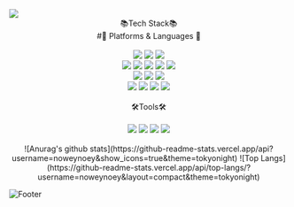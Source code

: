<img src="https://capsule-render.vercel.app/api?type=waving&color=auto&height=200&section=header&text=Yewon%20Github&fontSize=90" />

<div align="center">
	📚Tech Stack📚
	<br/>
	#🌟 Platforms & Languages 🌟
	<br/><br/>
	<img src="https://img.shields.io/badge/HTML-E34F26?style=flat&logo=HTML5&logoColor=white" />
	<img src="https://img.shields.io/badge/CSS-1572B6?style=flat&logo=CSS3&logoColor=white" />
	<img src="https://img.shields.io/badge/Bootstrap-7952B3?style=flat&logo=Java&logoColor=white" />	
	<br/>
	<img src="https://img.shields.io/badge/Java-1572B6?style=flat&logo=CSS3&logoColor=white" />
	<img src="https://img.shields.io/badge/JavaScript-F7DF1E?style=flat&logo=CSS3&logoColor=white" />
	<img src="https://img.shields.io/badge/Vue.js-4FC08D?style=flat&logo=Java&logoColor=white" />	
	<img src="https://img.shields.io/badge/Python-3776AB?style=flat&logo=HTML5&logoColor=white" />
	<img src="https://img.shields.io/badge/jQuery-0769AD?style=flat&logo=CSS3&logoColor=white" />
	<br/>
	<img src="https://img.shields.io/badge/Spring-6DB33F?style=flat&logo=HTML5&logoColor=white" />
	<img src="https://img.shields.io/badge/Spring Boot-6DB33F?style=flat&logo=CSS3&logoColor=white" />
	<img src="https://img.shields.io/badge/Django-092E20?style=flat&logo=HTML5&logoColor=white" />
	<br/>
	<img src="https://img.shields.io/badge/MySQL-4479A1?style=flat&logo=CSS3&logoColor=white" />
	<img src="https://img.shields.io/badge/Oracle-F80000?style=flat&logo=HTML5&logoColor=white" />
	<img src="https://img.shields.io/badge/MariaDB-003545?style=flat&logo=HTML5&logoColor=white" />
	<img src="https://img.shields.io/badge/Oracle-F80000?style=flat&logo=HTML5&logoColor=white" />
</div>
<br/>
<div align="center">
	🛠️Tools🛠️
	<br/><br/>
	<img src="https://img.shields.io/badge/Eclipse IDE-2C2255?style=flat&logo=HTML5&logoColor=white" />
	<img src="https://img.shields.io/badge/Visual Studio Code-007ACC?style=flat&logo=CSS3&logoColor=white" />
	<img src="https://img.shields.io/badge/Tomcat-F8DC75?style=flat&logo=CSS3&logoColor=white" />
	<img src="https://img.shields.io/badge/GitHub-181717?style=flat&logo=CSS3&logoColor=white" />
</div>

<br/>

<div align="center">
	![Anurag's github stats](https://github-readme-stats.vercel.app/api?username=noweynoey&show_icons=true&theme=tokyonight)
	![Top Langs](https://github-readme-stats.vercel.app/api/top-langs/?username=noweynoey&layout=compact&theme=tokyonight)
</div>

![Footer](https://capsule-render.vercel.app/api?type=waving&color=auto&height=200&section=footer)

<!--
**noweynoey/noweynoey** is a ✨ _special_ ✨ repository because its `README.md` (this file) appears on your GitHub profile.

Here are some ideas to get you started:

- 🔭 I’m currently working on ...
- 🌱 I’m currently learning ...
- 👯 I’m looking to collaborate on ...
- 🤔 I’m looking for help with ...
- 💬 Ask me about ...
- 📫 How to reach me: ...
- 😄 Pronouns: ...
- ⚡ Fun fact: ...
-->
